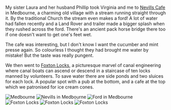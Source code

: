 My sister Laura and her husband Phillip took Virginia and me to
[Nevills Cafe](https://www.nevillarms.co.uk/cafe)
in Medbourne, a charming old village with a stream running straight through it.
By the traditional Church the stream even makes a ford! A lot of water had
fallen recently and a Land Rover and trailer made a bigger splash when
they rushed across the ford. There's an ancient pack horse bridge there too
if one doesn't want to get one's feet wet.

The cafe was interesting, but I don't know I want the cucumber and mint presse
again. So colourless I thought they had brought me water by mistake! But the
taste was really pungent.

We then went to [Foxton Locks](https://canalrivertrust.org.uk/places-to-visit/foxton-locks), a picturesque marvel of canal engineering
where canal boats can ascend or descend in a staircase of ten locks manned
by volunteers. To save water there are side ponds and two sluices for each lock.
A popular spot with a pub at the bottom, and a cafe at the top which we
patronised for ice cream cones.

![Medbourne](IMG_0443.jpg)
![Nevills in Medbourne](IMG_0444.jpg)
![Ford in Medbourne](IMG_0447.jpg)
![Foxton Locks](IMG_0448.jpg)
![Foxton Locks](IMG_0450.jpg)
![Foxton Locks](IMG_0453.jpg)
